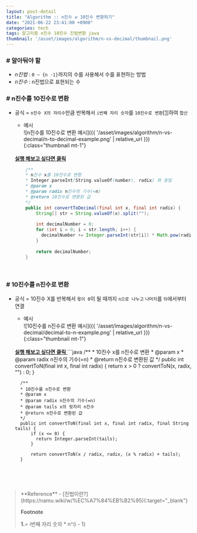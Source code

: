 ```yaml
---
layout: post-detail
title: "Algorithm :: n진수 ⇄ 10진수 변환하기"
date: "2021-06-22 23:41:00 +0900"
categories: tech
tags: 알고리즘 n진수 10진수 진법변환 java
thumbnail: '/asset/images/algorithm/n-vs-decimal/thumbnail.png'
---
```


### # 알아둬야 할
- *n진법* : `0 ~ {n -1}`까지의 수를 사용해서 수를 표현하는 방법
- *n진수* : n진법으로 표현되는 수


 
### # n진수를 10진수로 변환
- 공식 = `n진수 X의 자리수`만큼 반복해서 `i번째 자리 숫자`를 `10진수로 변환`<a href="#footnote-1" class="footnote">[1]</a>하여 `합산`
      
    - 예시   
    ![n진수를 10진수로 변환 예시]({{ '/asset/images/algorithm/n-vs-decimal/n-to-decimal-example.png' | relative_url }}){:class="thumbnail mt-1"}

    <br/>
    <a href="https://ideone.com/58fICM" target="_blank">
        <strong><i class="fas fa-play-circle"></i> 실행 해보고 싶다면 클릭</strong>
    </a>
    
    ```java
        /**
        * n진수 x를 10진수로 변환
        * Integer.parseInt(String.valueOf(number), radix) 와 동일
        * @param x
        * @param radix n진수의 기수(=n)
        * @return 10진수로 변환된 값
        */
        public int convertToDecimal(final int x, final int radix) {
            String[] str = String.valueOf(x).split("");
            
            int decimalNumber = 0;
            for (int i = 0; i < str.length; i++) {
              decimalNumber += Integer.parseInt(str[i]) * Math.pow(radix, str.length - i - 1);
            }
            
            return decimalNumber;
        }
    ``` 
<br/>

 
### # 10진수를 n진수로 변환 
- 공식 = 10진수 X를 반복해서 `몫이 0`이 될 때까지 `n으로 나누고` `나머지`를 `뒤`에서부터 연결  

    - 예시   
    ![10진수를 n진수로 변환 예시]({{ '/asset/images/algorithm/n-vs-decimal/decimal-to-n-example.png' | relative_url }}){:class="thumbnail mt-1"}


    <br/>
    <a href="https://ideone.com/NTDiak" target="_blank">
        <strong><i class="fas fa-play-circle"></i> 실행 해보고 싶다면 클릭</strong>
    </a>
    ```java
        /**
        * 10진수 x를 n진수로 변환
        * @param x
        * @param radix n진수의 기수(=n)
        * @return n진수로 변환된 값
        */
        public int convertToN(final int x, final int radix) {
            return x > 0 ? convertToN(x, radix, "") : 0;
        }
        
        /**
        * 10진수를 n진수로 변환
        * @param x
        * @param radix n진수의 기수(=n)
        * @param tails x의 뒷자리 n진수
        * @return n진수로 변환된 값
        */
        public int convertToN(final int x, final int radix, final String tails) {
            if (x <= 0) {
              return Integer.parseInt(tails);
            }
            
            return convertToN(x / radix, radix, (x % radix) + tails);
        }
    ```

<br/>
<br/>

<blockquote markdown="1">
**Reference**
- [진법이란?](https://namu.wiki/w/%EC%A7%84%EB%B2%95){:target="_blank"}

<br/>


**Footnote**
<p id="footnote-1" class="footnote-desc">
    <strong class="number">1.</strong>= i번째 자리 숫자 * n^(i - 1)
</p>
</blockquote>



